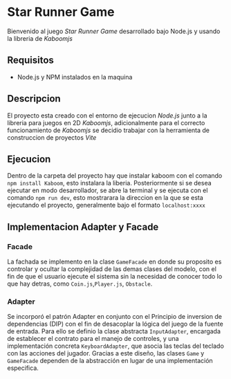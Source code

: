 # Star Runner Game

Bienvenido al juego _Star Runner Game_ desarrollado bajo Node.js y usando la libreria de _Kaboomjs_

## Requisitos

- Node.js y NPM instalados en la maquina

## Descripcion

El proyecto esta creado con el entorno de ejecucion _Node.js_ junto a la libreria para juegos en 2D _Kaboomjs_, adicionalmente para el correcto funcionamiento de _Kaboomjs_ se decidio trabajar con la herramienta de construccion de proyectos _Vite_

## Ejecucion

Dentro de la carpeta del proyecto hay que instalar kaboom con el comando `npm install Kaboom`, esto instalara la liberia.
Posteriormente si se desea ejecutar en modo desarrollador, se abre la terminal y se ejecuta con el comando `npm run dev`, esto mostrarara la direccion en la que se esta ejecutando el proyecto, generalmente bajo el formato `localhost:xxxx`

## Implementacion Adapter y Facade

### Facade

La fachada se implemento en la clase `GameFacade` en donde su proposito es controlar y ocultar la complejidad de las demas clases del modelo, con el fin de que el usuario ejecute el sistema sin la necesidad de conocer todo lo que hay detras, como `Coin.js`,`Player.js`, `Obstacle`.

### Adapter

Se incorporó el patrón Adapter en conjunto con el Principio de inversion de dependencias (DIP) con el fin de desacoplar la lógica del juego de la fuente de entrada. Para ello se definio la clase abstracta `InputAdapter`, encargada de establecer el contrato para el manejo de controles, y una implementación concreta `KeyboardAdapter`, que asocia las teclas del teclado con las acciones del jugador. Gracias a este diseño, las clases `Game` y `GameFacade` dependen de la abstracción en lugar de una implementación especifica.
